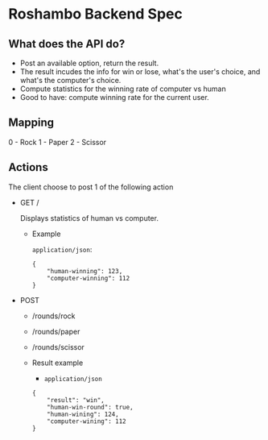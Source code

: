 # Roshambo Backend Spec

## What does the API do?

* Post an available option, return the result.
* The result incudes the info for win or lose, what's the user's choice, and what's the computer's choice.
* Compute statistics for the winning rate of computer vs human
* Good to have: compute winning rate for the current user.


## Mapping

0 - Rock
1 - Paper
2 - Scissor

## Actions

The client choose to post 1 of the following action

* GET /

    Displays statistics of human vs computer.

    * Example

        `application/json`:

        ```jsonc
        {
            "human-winning": 123,
            "computer-winning": 112
        }
        ```

* POST
    * /rounds/rock
    * /rounds/paper
    * /rounds/scissor

    * Result example

        * `application/json`

        ```jsonc
        {
            "result": "win",
            "human-win-round": true,
            "human-wining": 124,
            "computer-wining": 112
        }
        ```
